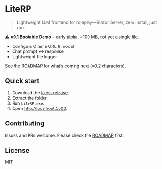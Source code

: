 ﻿# LiteRP
> Lightweight LLM frontend for roleplay—Blazor Server, zero install, just run.

⚠️ **v0.1 Bootable Demo** – early alpha, ~100 MB, not yet a single file.

- Configure Ollama URL & model
- Chat prompt ↔ response
- Lightweight file logger

See the [ROADMAP](./ROADMAP.md) for what’s coming next (v0.2 characters).

## Quick start
1. Download the [latest release](https://github.com/Sumrix/LiteRP/releases/latest).
2. Extract the folder.
3. Run `LiteRP.exe`.
4. Open [http://localhost:5000](http://localhost:5000).

## Contributing
Issues and PRs welcome. Please check the [ROADMAP](./ROADMAP.md) first.

## License
[MIT](./LICENSE.txt)